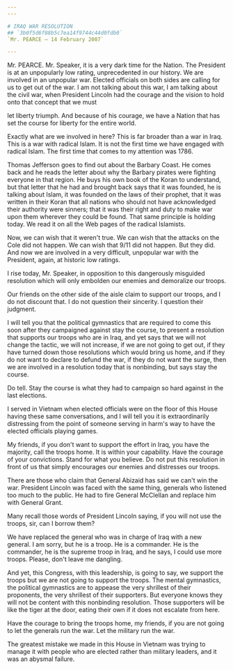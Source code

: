 ```yaml
---
---

# IRAQ WAR RESOLUTION
## `3b0f5d6f88b5c7ea14f9744c44d0fdb0`
`Mr. PEARCE — 14 February 2007`

---
```



Mr. PEARCE. Mr. Speaker, it is a very dark time for the Nation. The 
President is at an unpopularly low rating, unprecedented in our 
history. We are involved in an unpopular war. Elected officials on both 
sides are calling for us to get out of the war. I am not talking about 
this war, I am talking about the civil war, when President Lincoln had 
the courage and the vision to hold onto that concept that we must


let liberty triumph. And because of his courage, we have a Nation that 
has set the course for liberty for the entire world.

Exactly what are we involved in here? This is far broader than a war 
in Iraq. This is a war with radical Islam. It is not the first time we 
have engaged with radical Islam. The first time that comes to my 
attention was 1786.



Thomas Jefferson goes to find out about the Barbary Coast. He comes 
back and he reads the letter about why the Barbary pirates were 
fighting everyone in that region. He buys his own book of the Koran to 
understand, but that letter that he had and brought back says that it 
was founded, he is talking about Islam, it was founded on the laws of 
their prophet, that it was written in their Koran that all nations who 
should not have acknowledged their authority were sinners; that it was 
their right and duty to make war upon them wherever they could be 
found. That same principle is holding today. We read it on all the Web 
pages of the radical Islamists.

Now, we can wish that it weren't true. We can wish that the attacks 
on the Cole did not happen. We can wish that 9/11 did not happen. But 
they did. And now we are involved in a very difficult, unpopular war 
with the President, again, at historic low ratings.

I rise today, Mr. Speaker, in opposition to this dangerously 
misguided resolution which will only embolden our enemies and 
demoralize our troops.

Our friends on the other side of the aisle claim to support our 
troops, and I do not discount that. I do not question their sincerity. 
I question their judgment.

I will tell you that the political gymnastics that are required to 
come this soon after they campaigned against stay the course, to 
present a resolution that supports our troops who are in Iraq, and yet 
says that we will not change the tactic, we will not increase, if we 
are not going to get out, if they have turned down those resolutions 
which would bring us home, and if they do not want to declare to defund 
the war, if they do not want the surge, then we are involved in a 
resolution today that is nonbinding, but says stay the course.

Do tell. Stay the course is what they had to campaign so hard against 
in the last elections.

I served in Vietnam when elected officials were on the floor of this 
House having these same conversations, and I will tell you it is 
extraordinarily distressing from the point of someone serving in harm's 
way to have the elected officials playing games.

My friends, if you don't want to support the effort in Iraq, you have 
the majority, call the troops home. It is within your capability. Have 
the courage of your convictions. Stand for what you believe. Do not put 
this resolution in front of us that simply encourages our enemies and 
distresses our troops.

There are those who claim that General Abizaid has said we can't win 
the war. President Lincoln was faced with the same thing, generals who 
listened too much to the public. He had to fire General McClellan and 
replace him with General Grant.

Many recall those words of President Lincoln saying, if you will not 
use the troops, sir, can I borrow them?

We have replaced the general who was in charge of Iraq with a new 
general. I am sorry, but he is a troop. He is a commander. He is the 
commander, he is the supreme troop in Iraq, and he says, I could use 
more troops. Please, don't leave me dangling.

And yet, this Congress, with this leadership, is going to say, we 
support the troops but we are not going to support the troops. The 
mental gymnastics, the political gymnastics are to appease the very 
shrillest of their proponents, the very shrillest of their supporters. 
But everyone knows they will not be content with this nonbinding 
resolution. Those supporters will be like the tiger at the door, eating 
their own if it does not escalate from here.

Have the courage to bring the troops home, my friends, if you are not 
going to let the generals run the war. Let the military run the war.

The greatest mistake we made in this House in Vietnam was trying to 
manage it with people who are elected rather than military leaders, and 
it was an abysmal failure.